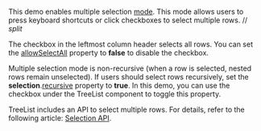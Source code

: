 This demo enables multiple selection [mode](/Documentation/ApiReference/UI_Components/dxTreeList/Configuration/selection/#mode). This mode allows users to press keyboard shortcuts or click checkboxes to select multiple rows.
// _split_

The checkbox in the leftmost column header selects all rows. You can set the [allowSelectAll](/Documentation/ApiReference/UI_Components/dxTreeList/Configuration/selection/#allowSelectAll) property to **false** to disable the checkbox.

Multiple selection mode is non-recursive (when a row is selected, nested rows remain unselected). If users should select rows recursively, set the **selection**.[recursive](/Documentation/ApiReference/UI_Components/dxTreeList/Configuration/selection/#recursive) property to **true**. In this demo, you can use the checkbox under the TreeList component to toggle this property.

TreeList includes an API to select multiple rows. For details, refer to the following article: [Selection API](/Documentation/Guide/UI_Components/TreeList/Selection/#API).
